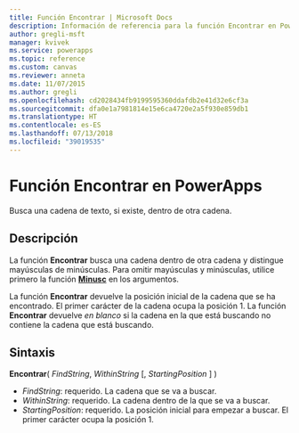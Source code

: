 ```yaml
---
title: Función Encontrar | Microsoft Docs
description: Información de referencia para la función Encontrar en PowerApps, incluidos ejemplos y sintaxis
author: gregli-msft
manager: kvivek
ms.service: powerapps
ms.topic: reference
ms.custom: canvas
ms.reviewer: anneta
ms.date: 11/07/2015
ms.author: gregli
ms.openlocfilehash: cd2028434fb9199595360ddafdb2e41d32e6cf3a
ms.sourcegitcommit: dfa0e1a7981814e15e6ca4720e2a5f930e859db1
ms.translationtype: HT
ms.contentlocale: es-ES
ms.lasthandoff: 07/13/2018
ms.locfileid: "39019535"
---
```

# <a name="find-function-in-powerapps"></a>Función Encontrar en PowerApps
Busca una cadena de texto, si existe, dentro de otra cadena.

## <a name="description"></a>Descripción
La función **Encontrar** busca una cadena dentro de otra cadena y distingue mayúsculas de minúsculas. Para omitir mayúsculas y minúsculas, utilice primero la función **[Minusc](function-lower-upper-proper.md)** en los argumentos.

La función **Encontrar** devuelve la posición inicial de la cadena que se ha encontrado.  El primer carácter de la cadena ocupa la posición 1. La función **Encontrar** devuelve *en blanco* si la cadena en la que está buscando no contiene la cadena que está buscando.

## <a name="syntax"></a>Sintaxis
**Encontrar**( *FindString*, *WithinString* [, *StartingPosition* ] )

* *FindString*: requerido.  La cadena que se va a buscar.
* *WithinString*: requerido.  La cadena dentro de la que se va a buscar.
* *StartingPosition*: requerido.  La posición inicial para empezar a buscar.  El primer carácter ocupa la posición 1.

